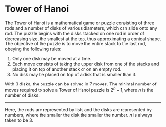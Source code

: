 # Tower of Hanoi

The Tower of Hanoi is a mathematical game or puzzle consisting of three rods and a number of disks of various diameters, which can slide onto any rod. The puzzle begins with the disks stacked on one rod in order of decreasing size, the smallest at the top, thus approximating a conical shape. The objective of the puzzle is to move the entire stack to the last rod, obeying the following rules:

1. Only one disk may be moved at a time.
2. Each move consists of taking the upper disk from one of the stacks and placing it on top of another stack or on an empty rod.
3. No disk may be placed on top of a disk that is smaller than it.

With $3$ disks, the puzzle can be solved in $7$ moves. The minimal number of moves required to solve a Tower of Hanoi puzzle is $2^n − 1$, where $n$ is the number of disks.


***


Here, the rods are represented by lists and the disks are represented by numbers, where the smaller the disk the smaller the number. $n$ is always taken to be $3$.
